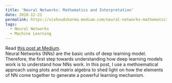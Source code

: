```yaml
---
title: 'Neural Networks: Mathematics and Interpretation'
date: 2018-12-21
permalink: https://vishnudsharma.medium.com/neural-networks-mathematics-and-interpretation-229b4ba6785b
tags:
  - Neural Networks
  - Machine Learning
---
```

Read [this post at Medium](https://vishnudsharma.medium.com/neural-networks-mathematics-and-interpretation-229b4ba6785b). <br />
Neural Networks (NNs) are the basic units of deep learning model. Therefore, the first step towards understanding how deep learning models work is to understand how NNs work. In this post, I use a methoematical approach using plots and matrix algebra to shed light on how the elements of NN come together to generate a powerful learning mechanism.
